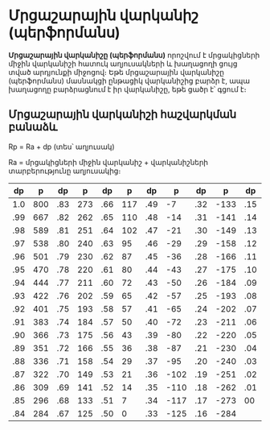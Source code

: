 Մրցաշարային վարկանիշ (պերֆորմանս)
=================================

**Մրցաշարային վարկանիշը (պերֆորմանս)** որոշվում է մրցակիցների միջին վարկանիշի հատուկ աղյուսակների և խաղացողի ցույց տված արդյունքի միջոցով։ Եթե մրցաշարային վարկանիշը (պերֆորմանս) մասնակցի ընթացիկ վարկանիշից բարձր է, ապա խաղացողը բարձրացնում է իր վարկանիշը, եթե ցածր է՝ գցում է։

Մրցաշարային վարկանիշի հաշվարկման բանաձև
---------------------------------------

Rp = Ra + dp (տես՝ աղյուսակ)

Ra = մրցակիցների միջին վարկանիշ + վարկանիշների տարբերությունը աղյուսակից։

| dp  |  p  | dp  |  p  | dp  |  p   | dp  |  p   | dp  |  p   | dp  |  p   |
| --- | --- | --- | --- | --- | ---  | --- | ---  | --- | ---  | --- | ---  |
| 1.0 | 800 | .83 | 273 | .66 | 117  | .49 |  -7  | .32 | -133 | .15 | -296 |
| .99 | 667 | .82 | 262 | .65 | 110  | .48 | -14  | .31 | -141 | .14 | -309 |
| .98 | 589 | .81 | 251 | .64 | 102  | .47 | -21  | .30 | -149 | .13 | -322 |
| .97 | 538 | .80 | 240 | .63 |  95  | .46 | -29  | .29 | -158 | .12 | -336 |
| .96 | 501 | .79 | 230 | .62 |  87  | .45 | -36  | .28 | -166 | .11 | -351 |
| .95 | 470 | .78 | 220 | .61 |  80  | .44 | -43  | .27 | -175 | .10 | -366 |
| .94 | 444 | .77 | 211 | .60 |  72  | .43 | -50  | .26 | -184 | .09 | -383 |
| .93 | 422 | .76 | 202 | .59 |  65  | .42 | -57  | .25 | -193 | .08 | -401 |
| .92 | 401 | .75 | 193 | .58 |  57  | .41 | -65  | .24 | -202 | .07 | -422 |
| .91 | 383 | .74 | 184 | .57 |  50  | .40 | -72  | .23 | -211 | .06 | -444 |
| .90 | 366 | .73 | 175 | .56 |  43  | .39 | -80  | .22 | -220 | .05 | -470 |
| .89 | 351 | .72 | 166 | .55 |  36  | .38 | -87  | .21 | -230 | .04 | -501 |
| .88 | 336 | .71 | 158 | .54 |  29  | .37 | -95  | .20 | -240 | .03 | -538 |
| .87 | 322 | .70 | 149 | .53 |  21  | .36 | -102 | .19 | -251 | .02 | -589 |
| .86 | 309 | .69 | 141 | .52 |  14  | .35 | -110 | .18 | -262 | .01 | -677 |
| .85 | 296 | .68 | 133 | .51 |   7  | .34 | -117 | .17 | -273 | 00  | -800 |
| .84 | 284 | .67 | 125 | .50 |   0  | .33 | -125 | .16 | -284 |     |      |